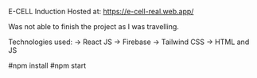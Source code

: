 E-CELL Induction
Hosted at:
https://e-cell-real.web.app/

Was not able to finish the project as I was travelling.

Technologies used:
-> React JS
-> Firebase
-> Tailwind CSS
-> HTML and JS

#npm install
#npm start
